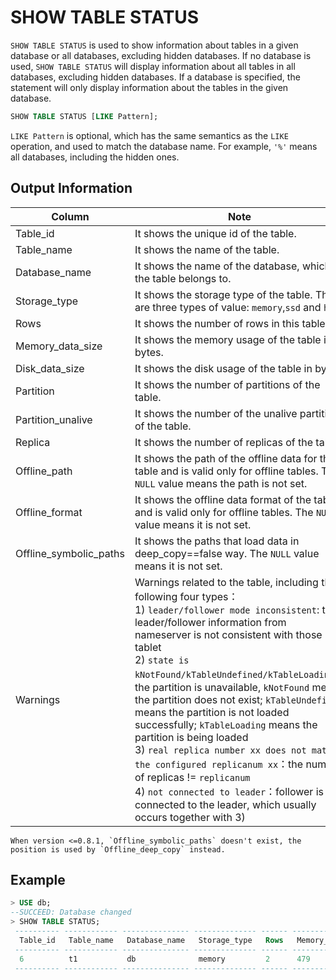 # SHOW TABLE STATUS

`SHOW TABLE STATUS` is used to show information about tables in a given database or all databases, excluding hidden databases.
If no database is used, `SHOW TABLE STATUS` will display information about all tables in all databases, excluding hidden databases.
If a database is specified, the statement will only display information about the tables in the given database.

```sql
SHOW TABLE STATUS [LIKE Pattern];
```
`LIKE Pattern` is optional, which has the same semantics as the `LIKE` operation, and used to match the database name.
For example, `'%'` means all databases, including the hidden ones.


## Output Information

| Column                 | Note                                                                                                                                                                                                                                                                                                                                                                                                                                                                                                                                                                                                                                                                                                       |
| ---------------------- | ---------------------------------------------------------------------------------------------------------------------------------------------------------------------------------------------------------------------------------------------------------------------------------------------------------------------------------------------------------------------------------------------------------------------------------------------------------------------------------------------------------------------------------------------------------------------------------------------------------------------------------------------------------------------------------------------------------- |
| Table_id               | It shows the unique id of the table.                                                                                                                                                                                                                                                                                                                                                                                                                                                                                                                                                                                                                                                                       |
| Table_name             | It shows the name of the table.                                                                                                                                                                                                                                                                                                                                                                                                                                                                                                                                                                                                                                                                            |
| Database_name          | It shows the name of the database, which the table belongs to.                                                                                                                                                                                                                                                                                                                                                                                                                                                                                                                                                                                                                                             |
| Storage_type           | It shows the storage type of the table. There are three types of value: `memory`,`ssd` and `hdd`.                                                                                                                                                                                                                                                                                                                                                                                                                                                                                                                                                                                                          |
| Rows                   | It shows the number of rows in this table.                                                                                                                                                                                                                                                                                                                                                                                                                                                                                                                                                                                                                                                                 |
| Memory_data_size       | It shows the memory usage of the table in bytes.                                                                                                                                                                                                                                                                                                                                                                                                                                                                                                                                                                                                                                                           |
| Disk_data_size         | It shows the disk usage of the table in bytes.                                                                                                                                                                                                                                                                                                                                                                                                                                                                                                                                                                                                                                                             |
| Partition              | It shows the number of partitions of the table.                                                                                                                                                                                                                                                                                                                                                                                                                                                                                                                                                                                                                                                             |
| Partition_unalive      | It shows the number of the unalive partitions of the table.                                                                                                                                                                                                                                                                                                                                                                                                                                                                                                                                                                                                                                                |
| Replica                | It shows the number of replicas of the table.                                                                                                                                                                                                                                                                                                                                                                                                                                                                                                                                                                                                                                                              |
| Offline_path           | It shows the path of the offline data for this table and is valid only for offline tables. The `NULL` value means the path is not set.                                                                                                                                                                                                                                                                                                                                                                                                                                                                                                                                                                     |
| Offline_format         | It shows the offline data format of the table and is valid only for offline tables. The `NULL` value means it is not set.                                                                                                                                                                                                                                                                                                                                                                                                                                                                                                                                                                                  |
| Offline_symbolic_paths | It shows the paths that load data in deep_copy==false way. The `NULL` value means it is not set.                                                                                                                                                                                                                                                                                                                                                                                                                                                                                                                                                                            |
| Warnings               | Warnings related to the table, including the following four types：<br/>1) `leader/follower mode inconsistent`: the leader/follower information from nameserver is not consistent with those in tablet<br/>2) `state is kNotFound/kTableUndefined/kTableLoading`：the partition is unavailable, `kNotFound` means the partition does not exist; `kTableUndefined` means the partition is not loaded successfully; `kTableLoading` means the partition is being loaded<br/>3) `real replica number xx does not match the configured replicanum xx`：the number of replicas != `replicanum`<br/>4) `not connected to leader`：follower is not connected to the leader, which usually occurs together with 3) |

```{note}
When version <=0.8.1, `Offline_symbolic_paths` doesn't exist, the position is used by `Offline_deep_copy` instead.
```

## Example

```sql
> USE db;
--SUCCEED: Database changed
> SHOW TABLE STATUS;
 ---------- ------------ --------------- -------------- ------ ------------------ ---------------- ----------- ------------------- --------- -------------- ---------------- ------------------- ----------
  Table_id   Table_name   Database_name   Storage_type   Rows   Memory_data_size   Disk_data_size   Partition   Partition_unalive   Replica   Offline_path   Offline_format   Offline_deep_copy   Warnings
 ---------- ------------ --------------- -------------- ------ ------------------ ---------------- ----------- ------------------- --------- -------------- ---------------- ------------------- ----------
  6          t1           db              memory         2      479                0                8           0                   3         NULL           NULL             NULL               
 ---------- ------------ --------------- -------------- ------ ------------------ ---------------- ----------- ------------------- --------- -------------- ---------------- ------------------- ----------
```

